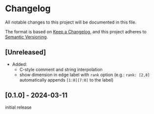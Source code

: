 # Changelog

All notable changes to this project will be documented in this file.

The format is based on [Keep a Changelog](https://keepachangelog.com/en/1.1.0/),
and this project adheres to [Semantic Versioning](https://semver.org/spec/v2.0.0.html).

## [Unreleased]

- Added:
  - C-style comment and string interpolation
  - show dimension in edge label with `rank` option (e.g.: `rank: [2,8]` automatically appends `[1:0][7:0]` to the label)

## [0.1.0] - 2024-03-11

initial release
